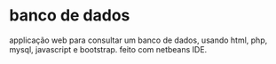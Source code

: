 # banco de dados
applicação web para consultar um banco de dados, usando html, php, mysql, javascript e bootstrap. feito com netbeans IDE.
